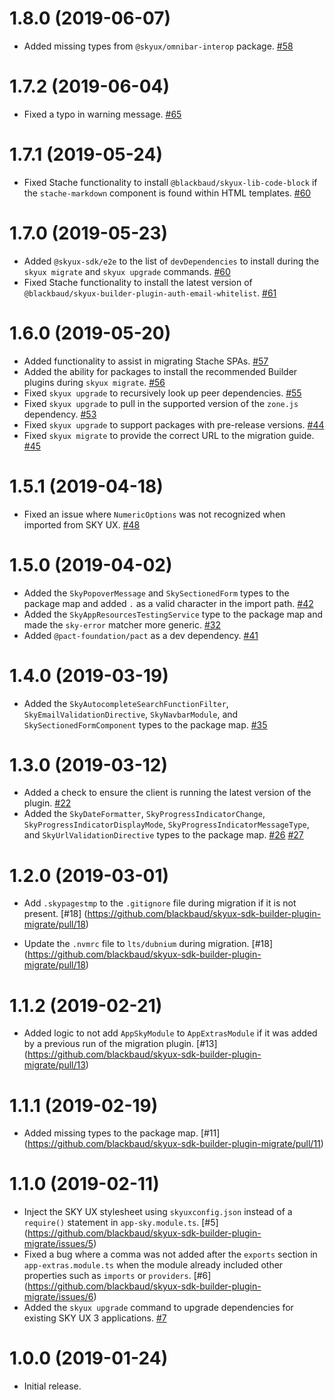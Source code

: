 # 1.8.0 (2019-06-07)

- Added missing types from `@skyux/omnibar-interop` package. [#58](https://github.com/blackbaud/skyux-sdk-builder-plugin-migrate/pull/58)

# 1.7.2 (2019-06-04)

- Fixed a typo in warning message. [#65](https://github.com/blackbaud/skyux-sdk-builder-plugin-migrate/pull/65)

# 1.7.1 (2019-05-24)

- Fixed Stache functionality to install `@blackbaud/skyux-lib-code-block` if the `stache-markdown` component is found within HTML templates. [#60](https://github.com/blackbaud/skyux-sdk-builder-plugin-migrate/pull/60)

# 1.7.0 (2019-05-23)

- Added `@skyux-sdk/e2e` to the list of `devDependencies` to install during the `skyux migrate` and `skyux upgrade` commands. [#60](https://github.com/blackbaud/skyux-sdk-builder-plugin-migrate/pull/60)
- Fixed Stache functionality to install the latest version of `@blackbaud/skyux-builder-plugin-auth-email-whitelist`. [#61](https://github.com/blackbaud/skyux-sdk-builder-plugin-migrate/pull/61)

# 1.6.0 (2019-05-20)

- Added functionality to assist in migrating Stache SPAs. [#57](https://github.com/blackbaud/skyux-sdk-builder-plugin-migrate/pull/57)
- Added the ability for packages to install the recommended Builder plugins during `skyux migrate`. [#56](https://github.com/blackbaud/skyux-sdk-builder-plugin-migrate/pull/56)
- Fixed `skyux upgrade` to recursively look up peer dependencies. [#55](https://github.com/blackbaud/skyux-sdk-builder-plugin-migrate/pull/55)
- Fixed `skyux upgrade` to pull in the supported version of the `zone.js` dependency. [#53](https://github.com/blackbaud/skyux-sdk-builder-plugin-migrate/pull/53)
- Fixed `skyux upgrade` to support packages with pre-release versions. [#44](https://github.com/blackbaud/skyux-sdk-builder-plugin-migrate/pull/44)
- Fixed `skyux migrate` to provide the correct URL to the migration guide. [#45](https://github.com/blackbaud/skyux-sdk-builder-plugin-migrate/pull/45)

# 1.5.1 (2019-04-18)

- Fixed an issue where `NumericOptions` was not recognized when imported from SKY UX. [#48](https://github.com/blackbaud/skyux-sdk-builder-plugin-migrate/pull/48)

# 1.5.0 (2019-04-02)

- Added the `SkyPopoverMessage` and `SkySectionedForm` types to the package map and added `.` as a valid character in the import path. [#42](https://github.com/blackbaud/skyux-sdk-builder-plugin-migrate/pull/42)
- Added the `SkyAppResourcesTestingService` type to the package map and made the `sky-error` matcher more generic. [#32](https://github.com/blackbaud/skyux-sdk-builder-plugin-migrate/pull/32)
- Added `@pact-foundation/pact` as a dev dependency. [#41](https://github.com/blackbaud/skyux-sdk-builder-plugin-migrate/pull/41)

# 1.4.0 (2019-03-19)

- Added the `SkyAutocompleteSearchFunctionFilter`, `SkyEmailValidationDirective`, `SkyNavbarModule`, and `SkySectionedFormComponent` types to the package map. [#35](https://github.com/blackbaud/skyux-sdk-builder-plugin-migrate/pull/35)

# 1.3.0 (2019-03-12)

- Added a check to ensure the client is running the latest version of the plugin. [#22](https://github.com/blackbaud/skyux-sdk-builder-plugin-migrate/pull/22)
- Added the `SkyDateFormatter`, `SkyProgressIndicatorChange`, `SkyProgressIndicatorDisplayMode`, `SkyProgressIndicatorMessageType`, and `SkyUrlValidationDirective` types to the package map. [#26](https://github.com/blackbaud/skyux-sdk-builder-plugin-migrate/pull/26) [#27](https://github.com/blackbaud/skyux-sdk-builder-plugin-migrate/pull/27)

# 1.2.0 (2019-03-01)

- Add `.skypagestmp` to the `.gitignore` file during migration if it is not present. [#18] (https://github.com/blackbaud/skyux-sdk-builder-plugin-migrate/pull/18)

- Update the `.nvmrc` file to `lts/dubnium` during migration. [#18] (https://github.com/blackbaud/skyux-sdk-builder-plugin-migrate/pull/18)

# 1.1.2 (2019-02-21)

- Added logic to not add `AppSkyModule` to `AppExtrasModule` if it was added by a previous run of the migration plugin. [#13] (https://github.com/blackbaud/skyux-sdk-builder-plugin-migrate/pull/13)

# 1.1.1 (2019-02-19)

- Added missing types to the package map. [#11] (https://github.com/blackbaud/skyux-sdk-builder-plugin-migrate/pull/11)

# 1.1.0 (2019-02-11)

- Inject the SKY UX stylesheet using `skyuxconfig.json` instead of a `require()` statement in `app-sky.module.ts`. [#5] (https://github.com/blackbaud/skyux-sdk-builder-plugin-migrate/issues/5)
- Fixed a bug where a comma was not added after the `exports` section in `app-extras.module.ts` when the module already included other properties such as `imports` or `providers`. [#6] (https://github.com/blackbaud/skyux-sdk-builder-plugin-migrate/issues/6)
- Added the `skyux upgrade` command to upgrade dependencies for existing SKY UX 3 applications. [#7](https://github.com/blackbaud/skyux-sdk-builder-plugin-migrate/pull/7)

# 1.0.0 (2019-01-24)

- Initial release.
